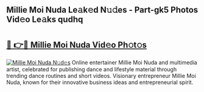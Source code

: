 ## Millie Moi Nuda Le𝚊k𝚎d N𝚞𝚍es - Part-gk5 Photos Vid𝚎o Le𝚊ks qudhq

# <h2><a href="http://fbb8c8t.evod.top/?m=Millie+Moi+Nuda">🔗 👉🔴 Millie Moi Nuda Vid𝚎o Ph𝚘t𝚘s</a></h2>

[![Millie Moi Nuda N𝚞d𝚎s](https://i.imgur.com/8V9OHl7.gif)](http://fbb8c8t.evod.top/?m=Millie+Moi+Nuda)
Online entertainer Millie Moi Nuda and multimedia artist, celebrated for publishing dance and lifestyle material through trending dance routines and short videos. Visionary entrepreneur Millie Moi Nuda, known for their innovative business ideas and entrepreneurial spirit. 
